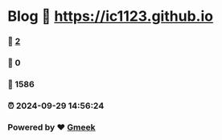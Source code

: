 # Blog :link: https://ic1123.github.io 
### :page_facing_up: [2](https://ic1123.github.io/tag.html) 
### :speech_balloon: 0 
### :hibiscus: 1586 
### :alarm_clock: 2024-09-29 14:56:24 
### Powered by :heart: [Gmeek](https://github.com/Meekdai/Gmeek)
